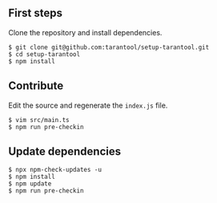 ## First steps

Clone the repository and install dependencies.

```shell
$ git clone git@github.com:tarantool/setup-tarantool.git
$ cd setup-tarantool
$ npm install
```

## Contribute

Edit the source and regenerate the `index.js` file.

```shell
$ vim src/main.ts
$ npm run pre-checkin
```

## Update dependencies

```shell
$ npx npm-check-updates -u
$ npm install
$ npm update
$ npm run pre-checkin
```
